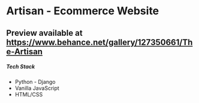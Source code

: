 # Artisan - Ecommerce Website #

## Preview available at https://www.behance.net/gallery/127350661/The-Artisan ##

##### Tech Stack #####
* Python - Django
* Vanilla JavaScript
* HTML/CSS
